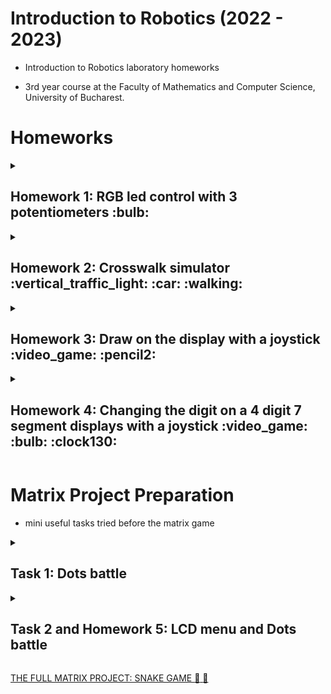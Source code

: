 # Introduction to Robotics (2022 - 2023)

* Introduction to Robotics laboratory homeworks

* 3rd year course at the Faculty of Mathematics and Computer Science, University of Bucharest. 

# Homeworks

<details>
<summary> <h2>Homework 1: RGB led control with 3 potentiometers :bulb: </h2> </summary>
<br>

### Task: Use a separat potentiometer in controlling each of the color of the RGB led (Red,Green and Blue).  The control must be done with digital electronics.
### :computer: Code: [see my amazing code here :blush:](https://github.com/alexion2001/IntroductionToRobotics/blob/0c940aba00a10b9daafc6054ab52af2926e724e8/HW1_controlling_RBG_with_3_Potentiometers.ino)
  
### :movie_camera: How it works: [see my youtube video here :video_camera:](https://www.youtube.com/shorts/Zp5al3GsAVY)
  
  
### :electric_plug: Electronic scheme:
![Stunning Hango (1)](https://user-images.githubusercontent.com/96074975/197201247-bc62abe6-ff1e-4158-9682-723ed64c8442.png)


![poza_setup](https://user-images.githubusercontent.com/96074975/197208523-eb2c5e17-1bdc-4892-8c30-98eb6ff12097.jpg)



</details>

<details>
<summary><h2>Homework 2: Crosswalk simulator :vertical_traffic_light: :car: :walking: </h2> </summary>
<br>

### Task: Building the traffic lights for a crosswalk. 
### Components: 
- 2 LEDs to represent the traffic lights for people (red and green) + buzzer + button
- 3 LEDs to represent the traffic lights for cars (red, yellow and green).
### The system has the following states:
1. State 1 (default, reinstated after state 4 ends): green light for cars,
red light for people, no sounds. Duration: indefinite, changed by
pressing the button.
2. State 2 (initiated by counting down 8 seconds after a button press):
the light should be yellow for cars, red for people and no sounds.
Duration: 3 seconds.
3. State 3 (initiated after state 2 ends): red for cars, green for people
and a beeping sound from the buzzer at a constant interval. Duration:
8 seconds.
4. State 4 (initiated after state 3 ends): red for cars, blinking green
for people and a beeping sound from the buzzer, at a constant interval,
faster than the beeping in state 3. This state should last 4
seconds.

### :computer: Code: [see my amazing code here :blush:](https://github.com/alexion2001/IntroductionToRobotics/blob/be40cee61b02a843b62377ace9d2fb2a10df98b7/HW2_Traffic_lights_for_a_crosswalk.ino)

### :movie_camera: How it works: [see my youtube video here :video_camera:](https://youtube.com/shorts/tib97UyPijg?feature=share) [and here](https://youtube.com/shorts/E9VyncBOSJI?feature=share)

### :electric_plug: Electronic scheme:

![Cool Crift-Maimu (1)](https://user-images.githubusercontent.com/96074975/199217055-e26f37f7-5463-436d-8ba3-7d6c80b57f6e.png)




![project_photo](https://user-images.githubusercontent.com/96074975/199219840-b409768b-400e-4cae-bbeb-df57a603a941.jpg)


</details>


<details>
<summary><h2>Homework 3: Draw on the display with a joystick :video_game: :pencil2: </h2> </summary>
<br>

### Task: The joystick will be used to control the position of the segment for drawing on the display. 
### Components:
- one 7-segment display

- one joystick
### The system has the following states:
1. State 1 (default, but also initiated after a button press in State 2): Current position blinking. Can use the joystick to move from one position to neighbors. 
Short pressing the button toggles state 2. Long pressing the button in state 1 resets the entire display by turning all the segments OFF and moving the current position to the decimal point.
2. State 2 (initiated after a button press in State 1): The current segment stops blinking, adopting the state of the segment before selection (ON or OFF). Toggling the X axis should change the segment state from ON to OFF or from OFF to ON. Clicking the joystick should save the segment state and exit back to state 1.
### Neighbors allowed:
![image](https://user-images.githubusercontent.com/96074975/200335178-c9aedea2-093e-4e96-8423-12af63b4a919.png)


### :computer: Code: [see my amazing code here :blush:](https://github.com/alexion2001/IntroductionToRobotics/blob/d50501e777d2a494ebe838c1f340180c2da6f32e/HW3_draw_on_7segment_display_with_joystick_v3.ino)

### :movie_camera: How it works: [see my youtube video here :video_camera:](https://youtube.com/shorts/bfYbtOD8xuo?feature=share) 
### :electric_plug: Electronic scheme:

![schema](https://user-images.githubusercontent.com/96074975/200335401-3505d5c8-398f-4574-b88e-a5c170e3b8db.jpg)


![WhatsApp Image 2022-11-07 at 16 33 52](https://user-images.githubusercontent.com/96074975/200336120-2211b6f5-5cd5-4aa7-8f0a-778480e44e30.jpg)





</details>


<details>
<summary><h2>Homework 4: Changing the digit on a 4 digit 7 segment displays with a joystick :video_game: :bulb: :clock130: </h2> </summary>
<br>

### Task: The joystick will be used to move through the 4 digit 7segment displays digits (x axis) . Pressing the button will lock in on the current digit and  the other axis (y axis) will increment or decrement the number.  Pressing the button will reset all the digit values and the current position to the first digit in the first state.
### The system has the following states:
  1.First state: you can use a joystick axis to cycle through the 4 digits;using the other axis does nothing.  A blinking decimal point showsthe current digit position.  When pressing the button, you lock in on the selected digit and enter the second state.
  
  2.Second state: in this state, the decimal point stays always on, no longer blinking and you can no longer use the axis to cycle throughthe  4  digits.   Instead,  using  the  other  axis,  you  can  increment  ondecrement  the  number  on  the  current  digit  IN  HEX  (aka  from  0to F, as in the lab).  Pressing the button again returns you to the previous state.  
  3.Reset:  toggled by long pressing the buttononly in the first state. When resetting, all the digits go back to 0 and the current positionis set to the first (rightmost) digit, in the first state.
### Components:
  - a  joystick
  - a  4  digit  7-segment  display
  - a  74hc595  shiftregister

### :computer: Code: [see my amazing code here :blush:](https://github.com/alexion2001/IntroductionToRobotics/blob/c05333a9fb359a7cdcd145e13eef413b874e9d50/HW4_Changing_the_digi_on_4digit_7segment_displays.ino)

### :movie_camera: How it works: [see my youtube video here :video_camera:](https://youtube.com/shorts/OA8VCIf7ygU) 
### :electric_plug: Electronic scheme:
  ![schema_HW4](https://user-images.githubusercontent.com/96074975/201720648-a5c968f3-4aa0-44c3-a686-1a34a7297b64.PNG)

![WhatsApp Image 2022-11-14 at 22 13 52](https://user-images.githubusercontent.com/96074975/201756539-03be0507-d8c4-4caa-87e4-110d3ba466cb.jpg)




</details>



# Matrix Project Preparation  

- mini useful tasks tried before the matrix game


<details>
<summary><h2>Task 1: Dots battle </h2> </summary>
<br>

### Task: A joystick controlled dot that eats another randomly generated blinking dot. When the player passes over the "food", it disappears and the score increases by 1, and will be generated in another place.

### :computer: Code: [see my amazing code here :blush:](https://github.com/alexion2001/IntroductionToRobotics/blob/8a9a53583245250c2e3a8a1810426a490a0144b2/EatTheDotGame.ino)

### :movie_camera: How it works: [see my youtube video here :video_camera:](https://youtube.com/shorts/YY9iftQlURI?feature=share) 
### :electric_plug: Electronic tables:
![image](https://user-images.githubusercontent.com/96074975/203067022-dad49cc5-8ae0-4a7f-a200-9694e8e05168.png)

### - Matrix to Driver Connections Table

![image](https://user-images.githubusercontent.com/96074975/203066931-a6ceeff2-e593-482d-9d34-42d677148a10.png)

### - Connecting the driver to Arduino
![image](https://user-images.githubusercontent.com/96074975/203067154-8d8f29b0-b82a-47f1-b42e-0aa755d4e978.png)


</details>


<details>
<summary><h2>Task 2 and Homework 5: LCD menu and Dots battle </h2> </summary>
<br>

### Task: the menu for the snake game.
### Main Menu Options:
  - Start game
  - Highscore (top 5 scores)
  - Settings
     <h4>Settings submenus:</h4>
  
      * Level difficulty
      * LCD contrast control
      * LCD brightness control
      * Matrix brightness control
      * Sounds on or off
      * Exit to main menu
  - Game info (how to play)
  - About (details about creator) 

### :computer: Code: [see my amazing code here :blush:](https://github.com/alexion2001/IntroductionToRobotics/tree/main/snake)

### :movie_camera: How it works: [see my youtube video here :video_camera:](https://youtube.com/shorts/0r_nSRx_bt0?feature=share) 

![WhatsApp Image 2022-12-07 at 22 22 39](https://user-images.githubusercontent.com/96074975/206287682-d8f44da6-2e9f-4b21-840f-d71f73ab0fa2.jpg)

### :electric_plug: Electronic tables:


</details>


[THE FULL MATRIX PROJECT: SNAKE GAME :snake: :snake:](https://github.com/alexion2001/Matrix-Project-Snake-Game)


